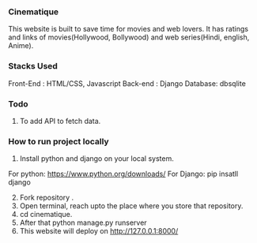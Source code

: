 ### Cinematique

This website is built to save time for movies and web lovers.  It has ratings and links of movies(Hollywood, Bollywood) and web series(Hindi, english, Anime).

### Stacks Used

Front-End : HTML/CSS, Javascript
Back-end : Django
Database: dbsqlite

### Todo
1. To add API to fetch data.

### How to run project locally
1. Install python and django on your local system.

For python: https://www.python.org/downloads/
For Django: pip insatll django 

2. Fork repository .
3. Open terminal, reach upto the place where you store that repository.
4. cd cinematique.
5. After that python manage.py runserver
6. This website will deploy on http://127.0.0.1:8000/

